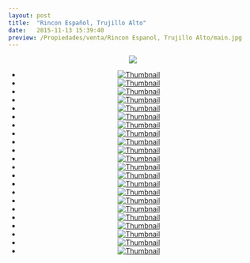 ```yaml
---
layout: post
title:  "Rincon Español, Trujillo Alto"
date:   2015-11-13 15:39:40
preview: /Propiedades/venta/Rincon Espanol, Trujillo Alto/main.jpg
---
```


<center>
	<div class="mainImg">
		<img src="/Edweb/Propiedades/venta/Rincon Espanol, Trujillo Alto/main.jpg" class="custom">
	</div>
	<!--aqui comienza las fotos pequeñas -->
	<ul class="thumbnails">
	  <li>
	    <a href="/Edweb/Propiedades/venta/Rincon Espanol, Trujillo Alto/main.jpg">
	      <img class="tumbnails" src="/Edweb/Propiedades/venta/Rincon Espanol, Trujillo Alto/main.jpg" alt="Thumbnail">
	    </a>
	  </li>
	  <li>
	    <a href="/Edweb/Propiedades/venta/Rincon Espanol, Trujillo Alto/1 (1).jpg">
	      <img class="tumbnails" src="/Edweb/Propiedades/venta/Rincon Espanol, Trujillo Alto/1 (1).jpg" alt="Thumbnail">
	    </a>
	  </li>
		<li>
	    <a href="/Edweb/Propiedades/venta/Rincon Espanol, Trujillo Alto/1 (2).jpg">
	      <img class="tumbnails" src="/Edweb/Propiedades/venta/Rincon Espanol, Trujillo Alto/1 (2).jpg" alt="Thumbnail">
	    </a>
	  </li>
		<li>
	    <a href="/Edweb/Propiedades/venta/Rincon Espanol, Trujillo Alto/1 (3).jpg">
	      <img class="tumbnails" src="/Edweb/Propiedades/venta/Rincon Espanol, Trujillo Alto/1 (3).jpg" alt="Thumbnail">
	    </a>
	  </li>
		<li>
	    <a href="/Edweb/Propiedades/venta/Rincon Espanol, Trujillo Alto/1 (4).jpg">
	      <img class="tumbnails" src="/Edweb/Propiedades/venta/Rincon Espanol, Trujillo Alto/1 (4).jpg" alt="Thumbnail">
	    </a>
	  </li>
		<li>
	    <a href="/Edweb/Propiedades/venta/Rincon Espanol, Trujillo Alto/1 (6).jpg">
	      <img class="tumbnails" src="/Edweb/Propiedades/venta/Rincon Espanol, Trujillo Alto/1 (6).jpg" alt="Thumbnail">
	    </a>
	  </li>
		<li>
	    <a href="/Edweb/Propiedades/venta/Rincon Espanol, Trujillo Alto/1 (7).jpg">
	      <img class="tumbnails" src="/Edweb/Propiedades/venta/Rincon Espanol, Trujillo Alto/1 (7).jpg" alt="Thumbnail">
	    </a>
	  </li>
		<li>
	    <a href="/Edweb/Propiedades/venta/Rincon Espanol, Trujillo Alto/1 (8).jpg">
	      <img class="tumbnails" src="/Edweb/Propiedades/venta/Rincon Espanol, Trujillo Alto/1 (8).jpg" alt="Thumbnail">
	    </a>
	  </li>
		<li>
	    <a href="/Edweb/Propiedades/venta/Rincon Espanol, Trujillo Alto/1 (9).jpg">
	      <img class="tumbnails" src="/Edweb/Propiedades/venta/Rincon Espanol, Trujillo Alto/1 (9).jpg" alt="Thumbnail">
	    </a>
	  </li>
		<li>
	    <a href="/Edweb/Propiedades/venta/Rincon Espanol, Trujillo Alto/1 (10).jpg">
	      <img class="tumbnails" src="/Edweb/Propiedades/venta/Rincon Espanol, Trujillo Alto/1 (10).jpg" alt="Thumbnail">
	    </a>
	  </li>
		<li>
	    <a href="/Edweb/Propiedades/venta/Rincon Espanol, Trujillo Alto/1 (11).jpg">
	      <img class="tumbnails" src="/Edweb/Propiedades/venta/Rincon Espanol, Trujillo Alto/1 (11).jpg" alt="Thumbnail">
	    </a>
	  </li>
		<li>
	    <a href="/Edweb/Propiedades/venta/Rincon Espanol, Trujillo Alto/1 (12).jpg">
	      <img class="tumbnails" src="/Edweb/Propiedades/venta/Rincon Espanol, Trujillo Alto/1 (12).jpg" alt="Thumbnail">
	    </a>
	  </li>
		<li>
	    <a href="/Edweb/Propiedades/venta/Rincon Espanol, Trujillo Alto/1 (13).jpg">
	      <img class="tumbnails" src="/Edweb/Propiedades/venta/Rincon Espanol, Trujillo Alto/1 (13).jpg" alt="Thumbnail">
	    </a>
	  </li>
		<li>
	    <a href="/Edweb/Propiedades/venta/Rincon Espanol, Trujillo Alto/1 (14).jpg">
	      <img class="tumbnails" src="/Edweb/Propiedades/venta/Rincon Espanol, Trujillo Alto/1 (14).jpg" alt="Thumbnail">
	    </a>
	  </li>
		<li>
	    <a href="/Edweb/Propiedades/venta/Rincon Espanol, Trujillo Alto/1 (15).jpg">
	      <img class="tumbnails" src="/Edweb/Propiedades/venta/Rincon Espanol, Trujillo Alto/1 (15).jpg" alt="Thumbnail">
	    </a>
	  </li>
		<li>
	    <a href="/Edweb/Propiedades/venta/Rincon Espanol, Trujillo Alto/1 (16).jpg">
	      <img class="tumbnails" src="/Edweb/Propiedades/venta/Rincon Espanol, Trujillo Alto/1 (16).jpg" alt="Thumbnail">
	    </a>
	  </li>
		<li>
	    <a href="/Edweb/Propiedades/venta/Rincon Espanol, Trujillo Alto/1 (17).jpg">
	      <img class="tumbnails" src="/Edweb/Propiedades/venta/Rincon Espanol, Trujillo Alto/1 (17).jpg" alt="Thumbnail">
	    </a>
	  </li>
		<li>
	    <a href="/Edweb/Propiedades/venta/Rincon Espanol, Trujillo Alto/1 (18).jpg">
	      <img class="tumbnails" src="/Edweb/Propiedades/venta/Rincon Espanol, Trujillo Alto/1 (18).jpg" alt="Thumbnail">
	    </a>
	  </li>
		<li>
	    <a href="/Edweb/Propiedades/venta/Rincon Espanol, Trujillo Alto/1 (19).jpg">
	      <img class="tumbnails" src="/Edweb/Propiedades/venta/Rincon Espanol, Trujillo Alto/1 (19).jpg" alt="Thumbnail">
	    </a>
	  </li>
		<li>
	    <a href="/Edweb/Propiedades/venta/Rincon Espanol, Trujillo Alto/1 (20).jpg">
	      <img class="tumbnails" src="/Edweb/Propiedades/venta/Rincon Espanol, Trujillo Alto/1 (20).jpg" alt="Thumbnail">
	    </a>
	  </li>
		<li>
	    <a href="/Edweb/Propiedades/venta/Rincon Espanol, Trujillo Alto/1 (21).jpg">
	      <img class="tumbnails" src="/Edweb/Propiedades/venta/Rincon Espanol, Trujillo Alto/1 (21).jpg" alt="Thumbnail">
	    </a>
	  </li>
		<li>
	    <a href="/Edweb/Propiedades/venta/Rincon Espanol, Trujillo Alto/1 (22).jpg">
	      <img class="tumbnails" src="/Edweb/Propiedades/venta/Rincon Espanol, Trujillo Alto/1 (22).jpg" alt="Thumbnail">
	    </a>
	  </li>
	</ul>
	<script src="https://ajax.googleapis.com/ajax/libs/jquery/1.9.1/jquery.min.js"></script>
	<script type="text/javascript" src="/Edweb/js/jquery.simpleGal.js"></script>
	<script>
		$(document).ready(function () {
			$('.thumbnails').simpleGal({
				mainImage: '.custom'
			});
		});
	</script>
</center>
